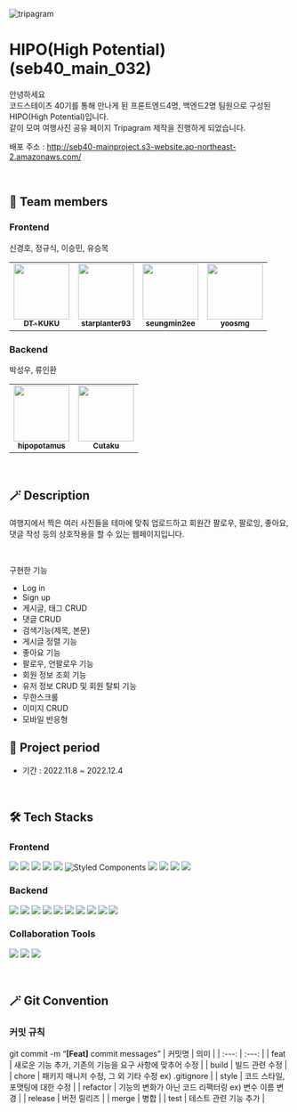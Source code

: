 ![tripagram](https://user-images.githubusercontent.com/107591946/205430822-b084ce02-bf22-48f2-ab99-98c9d3a41e9a.png)
# HIPO(High Potential)(seb40_main_032)

안녕하세요
<br/>
코드스테이츠 40기를 통해 만나게 된 프론트엔드4명, 백엔드2명 팀원으로 구성된 HIPO(High Potential)입니다.
<br/>
같이 모여 여행사진 공유 페이지 Tripagram 제작을 진행하게 되었습니다.


배포 주소 : http://seb40-mainproject.s3-website.ap-northeast-2.amazonaws.com/

<br/>
<!-- ALL-CONTRIBUTORS-LIST:START - Do not remove or modify this section -->
<!-- prettier-ignore-start -->
<!-- markdownlint-disable -->

## 🙌 Team members

### Frontend

신경호, 정규식, 이승민, 유승목
<br/>
<table>
  <tbody>
    <tr>
      <td align="center"><a href="https://github.com/DT-KUKU"><img src="https://avatars.githubusercontent.com/u/107905739?v=4" width="100px;" alt=""/><br /><sub><b>
DT-KUKU</b></sub></a><br /></td>
    <td align="center"><a href="https://github.com/starplanter93"><img src="https://avatars.githubusercontent.com/u/107591946?v=4" width="100px;" alt=""/><br /><sub><b>starplanter93</b></sub></a><br /></td>
      <td align="center"><a href="https://github.com/seungmin2ee"><img src="https://avatars.githubusercontent.com/u/107888594?v=4" width="100px;" alt=""/><br /><sub><b>seungmin2ee</b></sub></a><br /></td>
      <td align="center"><a href="https://github.com/yoosmg"><img src="https://avatars.githubusercontent.com/u/103170697?v=4" width="100px;" alt=""/><br /><sub><b>yoosmg</b></sub></a><br /></td>
    </tr>
  </tbody>
</table>

### Backend

박성우, 류인환

<table>
  <tbody>
    <tr>
      <td align="center"><a href="https://github.com/hipopotamus"><img src="https://avatars.githubusercontent.com/u/77265289?v=4" width="100px;" alt=""/><br /><sub><b>hipopotamus</b></sub></a><br /></td>
      <td align="center"><a href="https://github.com/Cutaku"><img src="https://avatars.githubusercontent.com/u/107826896?v=4" width="100px;" alt=""/><br /><sub><b>Cutaku</b></sub></a><br /></td>
    </tr>
  </tbody>
</table>

<!-- markdownlint-restore -->
<!-- prettier-ignore-end -->

<!-- ALL-CONTRIBUTORS-LIST:END -->

<br/>

## 🪄 Description

여행지에서 찍은 여러 사진들을 테마에 맞춰 업로드하고 회원간 팔로우, 팔로잉, 좋아요, 댓글 작성 등의 상호작용을 할 수 있는 웹페이지입니다.

<br/>

구현한 기능

- Log in
- Sign up
- 게시글, 태그 CRUD
- 댓글 CRUD
- 검색기능(제목, 본문)
- 게시글 정렬 기능
- 좋아요 기능
- 팔로우, 언팔로우 기능
- 회원 정보 조회 기능
- 유저 정보 CRUD 및 회원 탈퇴 기능
- 무한스크롤
- 이미지 CRUD
- 모바일 반응형

## :date: Project period

- 기간 : 2022.11.8 ~ 2022.12.4

</br>

## 🛠 Tech Stacks

### Frontend

<img src="https://img.shields.io/badge/html5-E34F26?style=for-the-badge&logo=html5&logoColor=white"> <img src="https://img.shields.io/badge/css-1572B6?style=for-the-badge&logo=css3&logoColor=white"> <img src="https://img.shields.io/badge/javascript-F7DF1E?style=for-the-badge&logo=javascript&logoColor=black"> <img src="https://img.shields.io/badge/react-61DAFB?style=for-the-badge&logo=react&logoColor=black"> <img src="https://img.shields.io/badge/Axios-181717?style=for-the-badge&logo=Axios&logoColor=white"> ![Styled Components](https://img.shields.io/badge/styled--components-DB7093?style=for-the-badge&logo=styled-components&logoColor=white) <img src="https://img.shields.io/badge/Redux-764ABC?style=for-the-badge&logo=Redux&logoColor=white"> <img src="https://img.shields.io/badge/Amazon S3-569A31?style=for-the-badge&logo=Amazon S3&logoColor=white"> <img src="https://img.shields.io/badge/Sentry-362D59?style=for-the-badge&logo=Sentry&logoColor=white"> <img src="https://img.shields.io/badge/Google Analytics-E37400?style=for-the-badge&logo=Google Analytics&logoColor=white">

### Backend
<img src="https://img.shields.io/badge/Java-007396?style=for-the-badge&logo=Java&logoColor=white"> <img src="https://img.shields.io/badge/Spring-6DB33F?style=for-the-badge&logo=Spring&logoColor=white"> <img src="https://img.shields.io/badge/Spring Security-6DB33F?style=for-the-badge&logo=Spring Security&logoColor=white"> <img src="https://img.shields.io/badge/gradle-02303A?style=for-the-badge&logo=gradle&logoColor=white"> <img src="https://img.shields.io/badge/Amazon EC2-FF9900?style=for-the-badge&logo=Amazon EC2&logoColor=white"> <img src="https://img.shields.io/badge/Mysql-4479A1?style=for-the-badge&logo=Mysql&logoColor=white"> <img src="https://img.shields.io/badge/JWT-000000?style=for-the-badge&logo=json web tokens&logoColor=white"> <img src="https://img.shields.io/badge/Amazon S3-569A31?style=for-the-badge&logo=Amazon S3&logoColor=white"> <img src="https://img.shields.io/badge/Amazon RDS-4479A1?style=for-the-badge&logo=Amazon RDS&logoColor=white"> <img src="https://img.shields.io/badge/Redis-F05032?style=for-the-badge&logo=Redis&logoColor=white">


### Collaboration Tools

<img src="https://img.shields.io/badge/github-181717?style=for-the-badge&logo=github&logoColor=white"> <img src="https://img.shields.io/badge/git-F05032?style=for-the-badge&logo=git&logoColor=white"> <img src="https://img.shields.io/badge/discord-5865F2?style=for-the-badge&logo=discord&logoColor=white">

</br>

## 🪄 Git Convention

### 커밋 규칙
git commit -m “**[Feat]** commit messages”
  | 커밋명 | 의미 |
  | :---: | :---: |
  | feat | 새로운 기능 추가, 기존의 기능을 요구 사항에 맞추어 수정 |
  | build | 빌드 관련 수정 |
  | chore | 패키지 매니저 수정, 그 외 기타 수정 ex) .gitignore |
  | style | 코드 스타일, 포맷팅에 대한 수정 |
  | refactor | 기능의 변화가 아닌 코드 리팩터링 ex) 변수 이름 변경 |
  | release | 버전 릴리즈 |
  | merge | 병합 |
  | test | 테스트 관련 기능 추가 |
